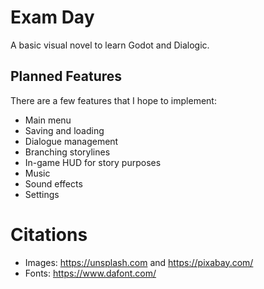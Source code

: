 # Exam Day
A basic visual novel to learn Godot and Dialogic. 

## Planned Features
There are a few features that I hope to implement:
- Main menu
- Saving and loading
- Dialogue management
- Branching storylines
- In-game HUD for story purposes
- Music
- Sound effects
- Settings

# Citations
- Images:					https://unsplash.com and https://pixabay.com/
- Fonts:					https://www.dafont.com/
 
